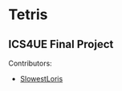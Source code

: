 # Tetris 
## ICS4UE Final Project
Contributors:

* [SlowestLoris](https://github.com/SlowestLoris)

